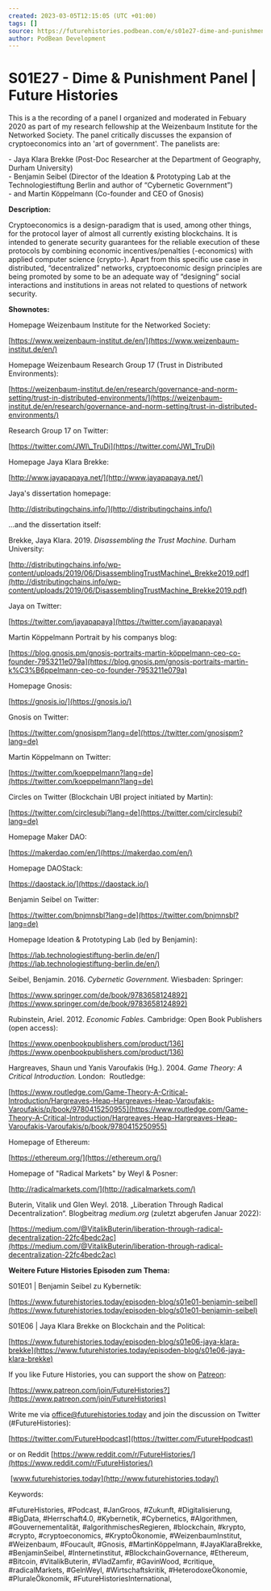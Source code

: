 ```yaml
---
created: 2023-03-05T12:15:05 (UTC +01:00)
tags: []
source: https://futurehistories.podbean.com/e/s01e27-dime-and-punishment/
author: PodBean Development
---
```


# S01E27 - Dime & Punishment Panel | Future Histories

This is a the recording of a panel I organized and moderated in Febuary 2020 as part of my research fellowship at the Weizenbaum Institute for the Networked Society. The panel critically discusses the expansion of cryptoeconomics into an 'art of government'. The panelists are:

\- Jaya Klara Brekke (Post-Doc Researcher at the Department of Geography, Durham University)  
\- Benjamin Seibel (Director of the Ideation & Prototyping Lab at the Technologiestiftung Berlin and author of “Cybernetic Government”)  
\- and Martin Köppelmann (Co-founder and CEO of Gnosis)

**Description:**

Cryptoeconomics is a design-paradigm that is used, among other things, for the protocol layer of almost all currently existing blockchains. It is intended to generate security guarantees for the reliable execution of these protocols by combining economic incentives/penalties (-economics) with applied computer science (crypto-). Apart from this specific use case in distributed, “decentralized” networks, cryptoeconomic design principles are being promoted by some to be an adequate way of “designing” social interactions and institutions in areas not related to questions of network security.

**Shownotes:**

Homepage Weizenbaum Institute for the Networked Society:

[https://www.weizenbaum-institut.de/en/](https://www.weizenbaum-institut.de/en/)

  
Homepage Weizenbaum Research Group 17 (Trust in Distributed Environments):

[https://weizenbaum-institut.de/en/research/governance-and-norm-setting/trust-in-distributed-environments/](https://weizenbaum-institut.de/en/research/governance-and-norm-setting/trust-in-distributed-environments/)

  
Research Group 17 on Twitter:

[https://twitter.com/JWI\_TruDi](https://twitter.com/JWI_TruDi)

  
Homepage Jaya Klara Brekke:

[http://www.jayapapaya.net/](http://www.jayapapaya.net/)

  
Jaya's dissertation homepage:

[http://distributingchains.info/](http://distributingchains.info/)

  
...and the dissertation itself:

Brekke, Jaya Klara. 2019. _Disassembling the Trust Machine._ Durham University:

[http://distributingchains.info/wp-content/uploads/2019/06/DisassemblingTrustMachine\_Brekke2019.pdf](http://distributingchains.info/wp-content/uploads/2019/06/DisassemblingTrustMachine_Brekke2019.pdf)

Jaya on Twitter:

[https://twitter.com/jayapapaya](https://twitter.com/jayapapaya)

  
Martin Köppelmann Portrait by his companys blog:

[https://blog.gnosis.pm/gnosis-portraits-martin-köppelmann-ceo-co-founder-7953211e079a](https://blog.gnosis.pm/gnosis-portraits-martin-k%C3%B6ppelmann-ceo-co-founder-7953211e079a)

  
Homepage Gnosis:

[https://gnosis.io/](https://gnosis.io/)

  
Gnosis on Twitter:

[https://twitter.com/gnosispm?lang=de](https://twitter.com/gnosispm?lang=de)

  
Martin Köppelmann on Twitter:

[https://twitter.com/koeppelmann?lang=de](https://twitter.com/koeppelmann?lang=de)

  
Circles on Twitter (Blockchain UBI project initiated by Martin):

[https://twitter.com/circlesubi?lang=de](https://twitter.com/circlesubi?lang=de)

  
Homepage Maker DAO:

[https://makerdao.com/en/](https://makerdao.com/en/)

  
Homepage DAOStack:

[https://daostack.io/](https://daostack.io/)

  
Benjamin Seibel on Twitter:

[https://twitter.com/bnjmnsbl?lang=de](https://twitter.com/bnjmnsbl?lang=de)

  
Homepage Ideation & Prototyping Lab (led by Benjamin):

[https://lab.technologiestiftung-berlin.de/en/](https://lab.technologiestiftung-berlin.de/en/)

  
Seibel, Benjamin. 2016. _Cybernetic Government._ Wiesbaden: Springer:

[https://www.springer.com/de/book/9783658124892](https://www.springer.com/de/book/9783658124892)

Rubinstein, Ariel. 2012. _Economic Fables._ Cambridge: Open Book Publishers (open access):

[https://www.openbookpublishers.com/product/136](https://www.openbookpublishers.com/product/136)

  
Hargreaves, Shaun und Yanis Varoufakis (Hg.). 2004. _Game Theory: A Critical Introduction._ London:  Routledge:

[https://www.routledge.com/Game-Theory-A-Critical-Introduction/Hargreaves-Heap-Hargreaves-Heap-Varoufakis-Varoufakis/p/book/9780415250955](https://www.routledge.com/Game-Theory-A-Critical-Introduction/Hargreaves-Heap-Hargreaves-Heap-Varoufakis-Varoufakis/p/book/9780415250955)

  
Homepage of Ethereum:

[https://ethereum.org/](https://ethereum.org/)

  
Homepage of "Radical Markets" by Weyl & Posner:

[http://radicalmarkets.com/](http://radicalmarkets.com/)

  
Buterin, Vitalik und Glen Weyl. 2018. „Liberation Through Radical Decentralization“. Blogbeitrag _medium.org_ (zuletzt abgerufen Januar 2022):

[https://medium.com/@VitalikButerin/liberation-through-radical-decentralization-22fc4bedc2ac](https://medium.com/@VitalikButerin/liberation-through-radical-decentralization-22fc4bedc2ac)

**Weitere Future Histories Episoden zum Thema:**

S01E01 | Benjamin Seibel zu Kybernetik:

[https://www.futurehistories.today/episoden-blog/s01e01-benjamin-seibel](https://www.futurehistories.today/episoden-blog/s01e01-benjamin-seibel)

S01E06 | Jaya Klara Brekke on Blockchain and the Political:

[https://www.futurehistories.today/episoden-blog/s01e06-jaya-klara-brekke](https://www.futurehistories.today/episoden-blog/s01e06-jaya-klara-brekke)

  
If you like Future Histories, you can support the show on [Patreon](https://www.patreon.com/join/FutureHistories):

[https://www.patreon.com/join/FutureHistories?](https://www.patreon.com/join/FutureHistories)

Write me via [office@futurehistories.today](mailto:office@futurehistories.today) and join the discussion on Twitter (#FutureHistories):

[https://twitter.com/FutureHpodcast](https://twitter.com/FutureHpodcast)

or on Reddit [https://www.reddit.com/r/FutureHistories/](https://www.reddit.com/r/FutureHistories/)

 [www.futurehistories.today](http://www.futurehistories.today/)

Keywords:

#FutureHistories, #Podcast, #JanGroos, #Zukunft, #Digitalisierung, #BigData, #Herrschaft4.0, #Kybernetik, #Cybernetics, #Algorithmen, #Gouvernementalität, #algorithmischesRegieren, #blockchain, #krypto, #crypto, #cryptoeconomics, #KryptoÖkonomie, #WeizenbaumInstitut, #Weizenbaum, #Foucault, #Gnosis, #MartinKöppelmann, #JayaKlaraBrekke, #BenjaminSeibel, #Internetinstitut, #BlockchainGovernance, #Ethereum, #Bitcoin, #VitalikButerin, #VladZamfir, #GavinWood, #critique, #radicalMarkets, #GelnWeyl, #Wirtschaftskritik, #HeterodoxeÖkonomie, #PluraleÖkonomik, #FutureHistoriesInternational,

